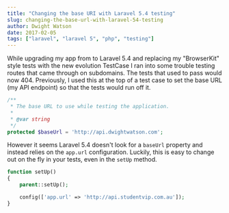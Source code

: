 ```yaml
---
title: "Changing the base URI with Laravel 5.4 testing"
slug: changing-the-base-url-with-laravel-54-testing
author: Dwight Watson
date: 2017-02-05
tags: ["laravel", "laravel 5", "php", "testing"]
---
```


While upgrading my app from to Laravel 5.4 and replacing my "BrowserKit" style tests with the new evolution TestCase I ran into some trouble testing routes that came through on subdomains. The tests that used to pass would now 404. Previously, I used this at the top of a test case to set the base URL (my API endpoint) so that the tests would run off it.

```php
/**
 * The base URL to use while testing the application.
 *
 * @var string
 */
protected $baseUrl = 'http://api.dwightwatson.com';
```

However it seems Laravel 5.4 doesn't look for a `baseUrl` property and instead relies on the `app.url` configuration. Luckily, this is easy to change out on the fly in your tests, even in the `setUp` method.

```php
function setUp()
{
    parent::setUp();

    config(['app.url' => 'http://api.studentvip.com.au']);
}
```
